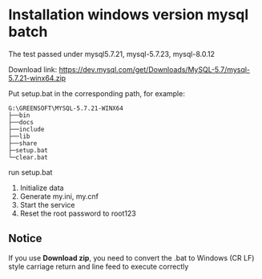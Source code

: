 # Installation windows version mysql batch

The test passed under mysql5.7.21, mysql-5.7.23, mysql-8.0.12

Download link: https://dev.mysql.com/get/Downloads/MySQL-5.7/mysql-5.7.21-winx64.zip

Put setup.bat in the corresponding path, for example:

```
G:\GREENSOFT\MYSQL-5.7.21-WINX64
├──bin
├──docs
├──include
├──lib
├──share
├─setup.bat
└─clear.bat
```

run setup.bat

1. Initialize data
2. Generate my.ini, my.cnf
3. Start the service
4. Reset the root password to root123

## Notice

If you use **Download zip**, you need to convert the .bat to Windows (CR LF) style carriage return and line feed to execute correctly
